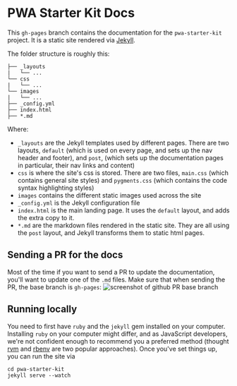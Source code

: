# PWA Starter Kit Docs

This `gh-pages` branch contains the documentation for the `pwa-starter-kit` project.
It is a static site rendered via [Jekyll](https://jekyllrb.com/).

The folder structure is roughly this:
```
├── _layouts
|   └── ...
└── css
|   └── ...
└── images
|   └── ...
├── _config.yml
├── index.html
├── *.md
```

Where:
- `_layouts` are the Jekyll templates used by different pages. There are two layouts,
`default` (which is used on every page, and sets up the nav header and footer), and `post`, (which sets up the documentation pages in particular, their nav links and content)
- `css` is where the site's css is stored. There are two files, `main.css` (which
  contains general site styles) and `pygments.css` (which contains the code syntax
  highlighting styles)
- `images` contains the different static images used across the site
- `_config.yml` is the Jekyll configuration file
- `index.html` is the main landing page. It uses the `default` layout, and adds
the extra copy to it.
- `*.md` are the markdown files rendered in the static site. They are all using the `post` layout, and Jekyll transforms them to static html pages.

## Sending a PR for the docs
Most of the time if you want to send a PR to update the documentation, you'll want to update one of the `.md` files.
Make sure that when sending the PR, the base branch is `gh-pages`:
![screenshot of github PR base branch](https://user-images.githubusercontent.com/1369170/41371387-013f6c5a-6eff-11e8-93fe-906bf66a8eea.png)

## Running locally  
You need to first have `ruby` and the `jekyll` gem installed on your computer. Installing `ruby` on your computer might differ,
and as JavaScript developers, we're not confident enough to recommend you a preferred method (thought [rvm](https://rvm.io/) and [rbenv](https://github.com/rbenv/rbenv) are two popular approaches). Once you've set things up, you can run the
site via

```
cd pwa-starter-kit
jekyll serve --watch
```
